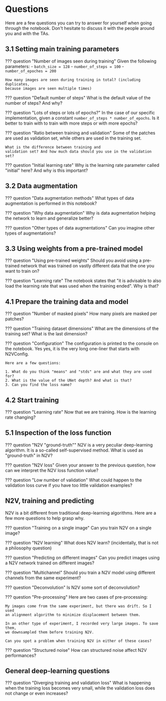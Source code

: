 # Questions

Here are a few questions you can try to answer for yourself when going
through the notebook. Don't hesitate to discuss it with the people around
you and with the TAs.

## 3.1 Setting main training parameters

??? question "Number of images seen during training"
    Given the following parameters:
    - `batch_size = 128`
    - `number_of_steps = 100`
    - `number_of_epoches = 200`

    How many images are seen during training in total? (including duplicates,
    because images are seen multiple times)

??? question "Default number of steps"
    What is the default value of the number of steps? And why?

??? question "Lots of steps or lots of epochs?"
    In the case of our specific implementation, given a constant
    `number_of_steps * number_of_epochs`. Is it better to train with
    to train with more steps or with more epochs?

??? question "Ratio between training and validation"
    Some of the patches are used as validation set, while others are used
    in the training set.

    What is the difference between training and
    validation set? And how much data should you use in the validation set?

??? question "Initial learning rate"
    Why is the learning rate parameter called "initial" here? And why is this
    important?

## 3.2 Data augmentation

??? question "Data augmentation methods"
    What types of data augmentation is performed in this notebook?

??? question "Why data augmentation"
    Why is data augmentation helping the network to learn and generalize better?

??? question "Other types of data augmentations"
    Can you imagine other types of augmentations?

## 3.3 Using weights from a pre-trained model

??? question "Using pre-trained weights"
    Should you avoid using a pre-trained network that was trained on vastly
    different data that the one you want to train on?

??? question "Learning rate"
    The notebook states that "it is advisable to also load the learning rate
    that was used when the training ended". Why is that?

## 4.1 Prepare the training data and model

??? question "Number of masked pixels"
    How many pixels are masked per patches?

??? question "Training dataset dimensions"
    What are the dimensions of the training set? What is the last dimension?

??? question "Configuration"
    The configuration is printed to the console on the notebook. Yes yes, it is
    the very long one-liner that starts with N2VConfig.

    Here are a few questions:

    1. What do you think "means" and "stds" are and what they are used for?
    2. What is the value of the UNet depth? And what is that?
    3. Can you find the loss name?

## 4.2 Start training

??? question "Learning rate"
    Now that we are training. How is the learning rate changing?

## 5.1 Inspection of the loss function

??? question "N2V "ground-truth""
    N2V is a very peculiar deep-learning algorithm. It is a so-called
    self-supervised method. What is used as "ground-truth" in N2V?

??? question "N2V loss"
    Given your answer to the previous question, how can we interpret the N2V
    loss function value?

??? question "Low number of validation"
    What could happen to the validation loss curve if you have too little
    validation examples?

## N2V, training and predicting

N2V is a bit different from traditional deep-learning algorithms. Here are
a few more questions to help grasp why.

??? question "Training on a single image"
    Can you train N2V on a single image?

??? question "N2V learning"
    What does N2V learn? (incidentally, that is not a philosophy question)

??? question "Predicting on different images"
    Can you predict images using a N2V network trained on different images?

??? question "Multichannel"
    Should you train a N2V model using different channels from the same
    experiment?

??? question "Deconvolution"
    Is N2V some sort of deconvolution?

??? question "Pre-processing"
    Here are two cases of pre-processing:

    My images come from the same experiment, but there was drift. So I used
    an alignment algorithm to minimize displacement between them.

    In an other type of experiment, I recorded very large images. To save them,
    we downsampled them before training N2V.

    Can you spot a problem when training N2V in either of these cases?

??? question "Structured noise"
    How can structured noise affect N2V performances?

## General deep-learning questions

??? question "Diverging training and validation loss"
    What is happening when the training loss becomes very small, while the
    validation loss does not change or even increases?

